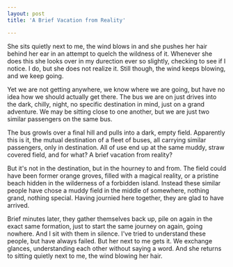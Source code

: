 ```yaml
---
layout: post
title: 'A Brief Vacation from Reality'

---
```


She sits quietly next to me, the wind blows in and she pushes her hair behind her ear in an attempt to quelch the wildness of it. Whenever she does this she looks over in my durection ever so slightly, checking to see if I notice. I do, but she does not realize it. Still though, the wind keeps blowing, and we keep going.

Yet we are not getting anywhere, we know where we are going, but have no idea how we should actually get there. The bus we are on just drives into the dark, chilly, night, no specific destination in mind, just on a grand adventure. We may be sitting close to one another, but we are just two similar passengers on the same bus.

The bus growls over a final hill and pulls into a dark, empty field. Apparently this is it, the mutual destination of a fleet of buses, all carrying similar passengers, only in destination. All of use end up at the same muddy, straw covered field, and for what? A brief vacation from reality?

But it's not in the destination, but in the hourney to and from. The field could have been former orange groves, filled with a magical reality, or a pristine beach hidden in the wilderness of a forbidden island. Instead these similar people have chose a muddy field in the middle of somewhere, nothing grand, nothing special. Having journied here together, they are glad to have arrived.

Brief minutes later, they gather themselves back up, pile on again in the exact same formation, just to start the same journey on again, going nowhere. And I sit with them in silence. I've tried to understand these people, but have always failed. But her next to me gets it. We exchange glances, understanding each other without saying a word. And she returns to sitting quietly next to me, the wind blowing her hair.
